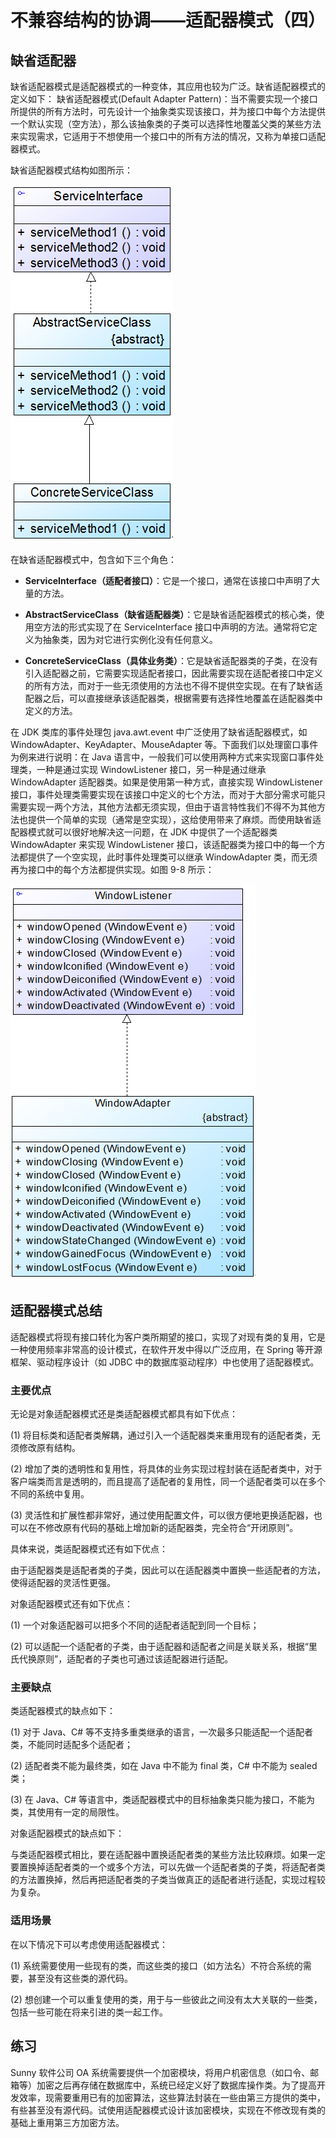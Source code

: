 # 不兼容结构的协调——适配器模式（四）  

## 缺省适配器   

缺省适配器模式是适配器模式的一种变体，其应用也较为广泛。缺省适配器模式的定义如下：
缺省适配器模式(Default Adapter Pattern)：当不需要实现一个接口所提供的所有方法时，可先设计一个抽象类实现该接口，并为接口中每个方法提供一个默认实现（空方法），那么该抽象类的子类可以选择性地覆盖父类的某些方法来实现需求，它适用于不想使用一个接口中的所有方法的情况，又称为单接口适配器模式。  

缺省适配器模式结构如图所示：
 
![缺省适配器模式结构图](images/1362101177_9180.jpg)   

在缺省适配器模式中，包含如下三个角色：  

- **ServiceInterface（适配者接口）**：它是一个接口，通常在该接口中声明了大量的方法。  

- **AbstractServiceClass（缺省适配器类）**：它是缺省适配器模式的核心类，使用空方法的形式实现了在 ServiceInterface 接口中声明的方法。通常将它定义为抽象类，因为对它进行实例化没有任何意义。  

- **ConcreteServiceClass（具体业务类）**：它是缺省适配器类的子类，在没有引入适配器之前，它需要实现适配者接口，因此需要实现在适配者接口中定义的所有方法，而对于一些无须使用的方法也不得不提供空实现。在有了缺省适配器之后，可以直接继承该适配器类，根据需要有选择性地覆盖在适配器类中定义的方法。  

在 JDK 类库的事件处理包 java.awt.event 中广泛使用了缺省适配器模式，如 WindowAdapter、KeyAdapter、MouseAdapter 等。下面我们以处理窗口事件为例来进行说明：在 Java 语言中，一般我们可以使用两种方式来实现窗口事件处理类，一种是通过实现 WindowListener 接口，另一种是通过继承 WindowAdapter 适配器类。如果是使用第一种方式，直接实现 WindowListener 接口，事件处理类需要实现在该接口中定义的七个方法，而对于大部分需求可能只需要实现一两个方法，其他方法都无须实现，但由于语言特性我们不得不为其他方法也提供一个简单的实现（通常是空实现），这给使用带来了麻烦。而使用缺省适配器模式就可以很好地解决这一问题，在 JDK 中提供了一个适配器类 WindowAdapter 来实现 WindowListener 接口，该适配器类为接口中的每一个方法都提供了一个空实现，此时事件处理类可以继承 WindowAdapter 类，而无须再为接口中的每个方法都提供实现。如图 9-8 所示：  
 
![WindowListener和WindowAdapter结构图](images/1362101198_5374.jpg)   

## 适配器模式总结  

适配器模式将现有接口转化为客户类所期望的接口，实现了对现有类的复用，它是一种使用频率非常高的设计模式，在软件开发中得以广泛应用，在 Spring 等开源框架、驱动程序设计（如 JDBC 中的数据库驱动程序）中也使用了适配器模式。  

### 主要优点 

无论是对象适配器模式还是类适配器模式都具有如下优点：  

(1) 将目标类和适配者类解耦，通过引入一个适配器类来重用现有的适配者类，无须修改原有结构。  

(2) 增加了类的透明性和复用性，将具体的业务实现过程封装在适配者类中，对于客户端类而言是透明的，而且提高了适配者的复用性，同一个适配者类可以在多个不同的系统中复用。  

(3) 灵活性和扩展性都非常好，通过使用配置文件，可以很方便地更换适配器，也可以在不修改原有代码的基础上增加新的适配器类，完全符合“开闭原则”。  

具体来说，类适配器模式还有如下优点：  

由于适配器类是适配者类的子类，因此可以在适配器类中置换一些适配者的方法，使得适配器的灵活性更强。  

对象适配器模式还有如下优点：  

(1) 一个对象适配器可以把多个不同的适配者适配到同一个目标；  

(2) 可以适配一个适配者的子类，由于适配器和适配者之间是关联关系，根据“里氏代换原则”，适配者的子类也可通过该适配器进行适配。  

### 主要缺点

类适配器模式的缺点如下：  

(1) 对于 Java、C# 等不支持多重类继承的语言，一次最多只能适配一个适配者类，不能同时适配多个适配者；  

(2) 适配者类不能为最终类，如在 Java 中不能为 final 类，C# 中不能为 sealed 类；  

(3) 在 Java、C# 等语言中，类适配器模式中的目标抽象类只能为接口，不能为类，其使用有一定的局限性。  

对象适配器模式的缺点如下：  

与类适配器模式相比，要在适配器中置换适配者类的某些方法比较麻烦。如果一定要置换掉适配者类的一个或多个方法，可以先做一个适配者类的子类，将适配者类的方法置换掉，然后再把适配者类的子类当做真正的适配者进行适配，实现过程较为复杂。  

### 适用场景

在以下情况下可以考虑使用适配器模式：  

(1) 系统需要使用一些现有的类，而这些类的接口（如方法名）不符合系统的需要，甚至没有这些类的源代码。  

(2) 想创建一个可以重复使用的类，用于与一些彼此之间没有太大关联的一些类，包括一些可能在将来引进的类一起工作。  

## 练习 

Sunny 软件公司 OA 系统需要提供一个加密模块，将用户机密信息（如口令、邮箱等）加密之后再存储在数据库中，系统已经定义好了数据库操作类。为了提高开发效率，现需要重用已有的加密算法，这些算法封装在一些由第三方提供的类中，有些甚至没有源代码。试使用适配器模式设计该加密模块，实现在不修改现有类的基础上重用第三方加密方法。
